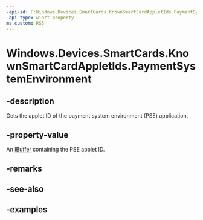 ```yaml
---
-api-id: P:Windows.Devices.SmartCards.KnownSmartCardAppletIds.PaymentSystemEnvironment
-api-type: winrt property
ms.custom: RS5
---
```


<!-- Property syntax.
public IBuffer PaymentSystemEnvironment { get; }
-->

# Windows.Devices.SmartCards.KnownSmartCardAppletIds.PaymentSystemEnvironment

## -description
Gets the applet ID of the payment system environment (PSE) application.

## -property-value
An [IBuffer](/uwp/api/windows.storage.streams.ibuffer) containing the PSE applet ID.

## -remarks

## -see-also

## -examples

